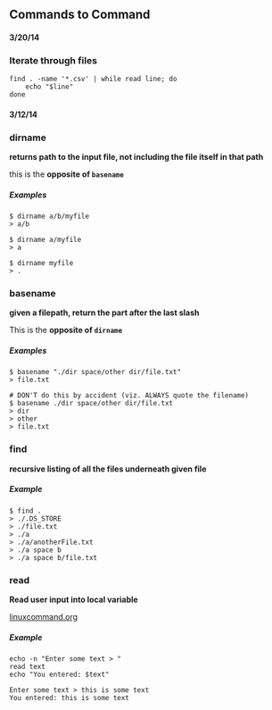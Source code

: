 Commands to Command
-------------------

#### 3/20/14

### Iterate through files

    find . -name '*.csv' | while read line; do
        echo "$line"
    done

#### 3/12/14

### dirname

**returns path to the input file, not including the file itself in that path**

this is the **opposite of `basename`**

##### Examples

    $ dirname a/b/myfile
    > a/b

    $ dirname a/myfile
    > a

    $ dirname myfile
    > .


### basename

**given a filepath, return the part after the last slash**

This is the **opposite of `dirname`**

##### Examples

    $ basename "./dir space/other dir/file.txt"
    > file.txt

    # DON'T do this by accident (viz. ALWAYS quote the filename)
    $ basename ./dir space/other dir/file.txt
    > dir
    > other
    > file.txt

### find

**recursive listing of all the files underneath given file**

##### Example

    $ find .
    > ./.DS_STORE
    > ./file.txt
    > ./a
    > ./a/anotherFile.txt
    > ./a space b
    > ./a space b/file.txt

### read

**Read user input into local variable**

[linuxcommand.org](http://linuxcommand.org/wss0110.php)

##### Example

    echo -n "Enter some text > "
    read text
    echo "You entered: $text"

    Enter some text > this is some text
    You entered: this is some text

